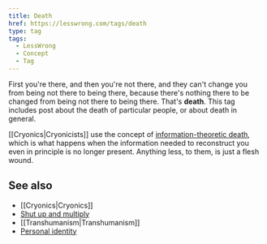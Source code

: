 ```yaml
---
title: Death
href: https://lesswrong.com/tags/death
type: tag
tags:
  - LessWrong
  - Concept
  - Tag
---
```


First you're there, and then you're not there, and they can't change you from being not there to being there, because there's nothing there to be changed from being not there to being there. That's **death**. This tag includes post about the death of particular people, or about death in general.

[[Cryonics|Cryonicists]] use the concept of [information-theoretic death](https://en.wikipedia.org/wiki/information-theoretic_death), which is what happens when the information needed to reconstruct you even in principle is no longer present. Anything less, to them, is just a flesh wound.

See also
--------

*   [[Cryonics|Cryonics]]
*   [Shut up and multiply](https://www.lesswrong.com/tag/shut-up-and-multiply)
*   [[Transhumanism|Transhumanism]]
*   [Personal identity](https://www.lesswrong.com/tag/personal-identity)